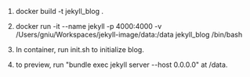1. docker build -t jekyll_blog .

2. docker run -it --name jekyll -p 4000:4000 -v /Users/gniu/Workspaces/jekyll-image/data:/data jekyll_blog /bin/bash

3. In container, run init.sh to initialize blog.

4. to preview, run "bundle exec jekyll server --host 0.0.0.0" at /data.